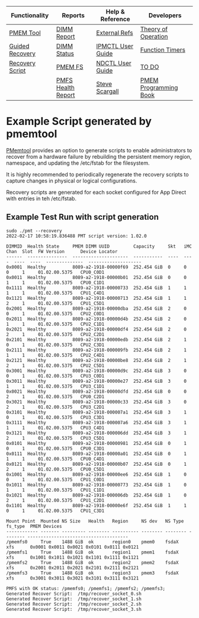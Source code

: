 | Functionality | Reports | Help & Reference | Developers |
| ------------- | ------- | ---------------- | ---------- |
| [PMEM Tool](README.md) | [DIMM Report](Optane_DIMM_Report.md) | [External Refs](References.md) | [Theory of Operation](TheoryofOperation.md) |
| [Guided Recovery](Guided_Recovery.md) | [DIMM Status](DIMM_Status.md) | [IPMCTL User Guide](https://docs.pmem.io/ipmctl-user-guide/) | [Function Timers](Function_Timers.md) |
| [Recovery Script](Recovery_Script.md) | [PMEM FS](PMFS_Report.md)  | [NDCTL User Guide](https://docs.pmem.io/ndctl-user-guide/) | [TO DO](ToDo.md) |
|   | [PMFS Health Report](Healthy_PMFS_Report.md)  | [Steve Scargall](https://stevescargall.com/)  | [PMEM Programming Book](https://pmem.io/books/) |

# Example Script generated by pmemtool

[PMemtool](README.md) provides an option to generate scripts to enable administrators to recover from a hardware failure
by rebuilding the persistent memory region, namespace, and updating the /etc/fstab for the filesystem.

It is highly recommended to periodically regenerate the recovery scripts to capture changes in physical
or logical configurations.

Recovery scripts are generated for each socket configured for App Direct with entries in teh /etc/fstab.

## Example Test Run with script generation
```
sudo ./pmt --recovery
2022-02-17 10:58:19.836488 PMT script version: 1.02.0

DIMMID  Health State     PMEM DIMM UUID         Capacity     Skt   iMC   Chan  Slot  FW Version      Device Locator
------  ---------------  ---------------------  -----------  ----  ----  ----  ----  --------------  --------------------
0x0001  Healthy          8089-a2-1918-00000f69  252.454 GiB  0     0     0     1     01.02.00.5375   CPU0_C0D1
0x0011  Healthy          8089-a2-1918-00000b01  252.454 GiB  0     0     1     1     01.02.00.5375   CPU0_C1D1
0x1111  Healthy          8089-a2-1918-00000733  252.454 GiB  1     1     1     1     01.02.00.5375   CPU1_C4D1
0x1121  Healthy          8089-a2-1918-00000713  252.454 GiB  1     1     2     1     01.02.00.5375   CPU1_C5D1
0x2001  Healthy          8089-a2-1918-00000dba  252.454 GiB  2     0     0     1     01.02.00.5375   CPU2_C0D1
0x2011  Healthy          8089-a2-1918-00000d4b  252.454 GiB  2     0     1     1     01.02.00.5375   CPU2_C1D1
0x2021  Healthy          8089-a2-1918-00000df4  252.454 GiB  2     0     2     1     01.02.00.5375   CPU2_C2D1
0x2101  Healthy          8089-a2-1918-00000edb  252.454 GiB  2     1     0     1     01.02.00.5375   CPU2_C3D1
0x2111  Healthy          8089-a2-1918-000009fb  252.454 GiB  2     1     1     1     01.02.00.5375   CPU2_C4D1
0x2121  Healthy          8089-a2-1918-00000be8  252.454 GiB  2     1     2     1     01.02.00.5375   CPU2_C5D1
0x3001  Healthy          8089-a2-1918-00000d9c  252.454 GiB  3     0     0     1     01.02.00.5375   CPU3_C0D1
0x3011  Healthy          8089-a2-1918-00000e27  252.454 GiB  3     0     1     1     01.02.00.5375   CPU3_C1D1
0x0021  Healthy          8089-a2-1918-00000dfd  252.454 GiB  0     0     2     1     01.02.00.5375   CPU0_C2D1
0x3021  Healthy          8089-a2-1918-00000c33  252.454 GiB  3     0     2     1     01.02.00.5375   CPU3_C2D1
0x3101  Healthy          8089-a2-1918-000007a1  252.454 GiB  3     1     0     1     01.02.00.5375   CPU3_C3D1
0x3111  Healthy          8089-a2-1918-000007a6  252.454 GiB  3     1     1     1     01.02.00.5375   CPU3_C4D1
0x3121  Healthy          8089-a2-1918-000006dd  252.454 GiB  3     1     2     1     01.02.00.5375   CPU3_C5D1
0x0101  Healthy          8089-a2-1918-00000981  252.454 GiB  0     1     0     1     01.02.00.5375   CPU0_C3D1
0x0111  Healthy          8089-a2-1918-00000a01  252.454 GiB  0     1     1     1     01.02.00.5375   CPU0_C4D1
0x0121  Healthy          8089-a2-1918-00000b07  252.454 GiB  0     1     2     1     01.02.00.5375   CPU0_C5D1
0x1001  Healthy          8089-a2-1918-00000ee6  252.454 GiB  1     0     0     1     01.02.00.5375   CPU1_C0D1
0x1011  Healthy          8089-a2-1918-00000773  252.454 GiB  1     0     1     1     01.02.00.5375   CPU1_C1D1
0x1021  Healthy          8089-a2-1918-000006db  252.454 GiB  1     0     2     1     01.02.00.5375   CPU1_C2D1
0x1101  Healthy          8089-a2-1918-00000e6f  252.454 GiB  1     1     0     1     01.02.00.5375   CPU1_C3D1

Mount Point  Mounted NS Size   Health   Region     NS dev   NS Type  fs_type  PMEM Devices
------------ ------- --------- -------- ---------- -------- -------- -------- --------------------------------------
/pmemfs0     True    1488 GiB  ok       region0    pmem0    fsdaX    xfs      0x0001 0x0011 0x0021 0x0101 0x0111 0x0121
/pmemfs1     True    1488 GiB  ok       region1    pmem1    fsdaX    xfs      0x1001 0x1011 0x1021 0x1101 0x1111 0x1121
/pmemfs2     True    1488 GiB  ok       region2    pmem2    fsdaX    xfs      0x2001 0x2011 0x2021 0x2101 0x2111 0x2121
/pmemfs3     True    1488 GiB  ok       region3    pmem3    fsdaX    xfs      0x3001 0x3011 0x3021 0x3101 0x3111 0x3121

PMFS with OK status: /pmemfs0; /pmemfs1; /pmemfs2; /pmemfs3;
Generated Recover Script:  /tmp/recover_socket_0.sh
Generated Recover Script:  /tmp/recover_socket_1.sh
Generated Recover Script:  /tmp/recover_socket_2.sh
Generated Recover Script:  /tmp/recover_socket_3.sh
```
